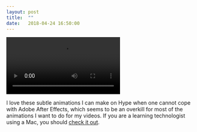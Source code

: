 ```yaml
---
layout: post
title:  ""
date:   2018-04-24 16:50:00
---
```


<video controls="controls" poster="">
   <source type="video/mp4" src="/assets/images/posts/degree-apprenticeship-sample.mp4" />
</video>

I love these subtle animations I can make on Hype when one cannot cope with Adobe After Effects, which seems to be an overkill for most of the animations I want to do for my videos. If you are a learning technologist using a Mac, you should [check it out](https://tumult.com/hype/).
